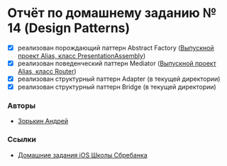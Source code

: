 # Отчёт по домашнему заданию № 14 (Design Patterns)
- [x] реализован порождающий паттерн Abstract Factory ([Выпускной проект Alias, класс PresentationAssembly](https://github.com/zooorkin/AliasGame/))
- [x] реализован поведенческий паттерн Mediator ([Выпускной проект Alias, класс Router](https://github.com/zooorkin/AliasGame/))
- [x] реализован структурный паттерн Adapter (в текущей директории)
- [x] реализован структурный паттерн Bridge (в текущей директории)

### Авторы
* [Зорькин Андрей](https://github.com/zooorkin)

### Ссылки
* [Домашние задания iOS Школы Сбребанка](https://github.com/zooorkin/sberbank-school2019)
